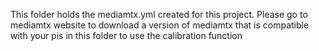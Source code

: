 This folder holds the mediamtx.yml created for this project.
Please go to mediamtx website to download a version of mediamtx that is compatible with your pis in this folder to use the calibration function
